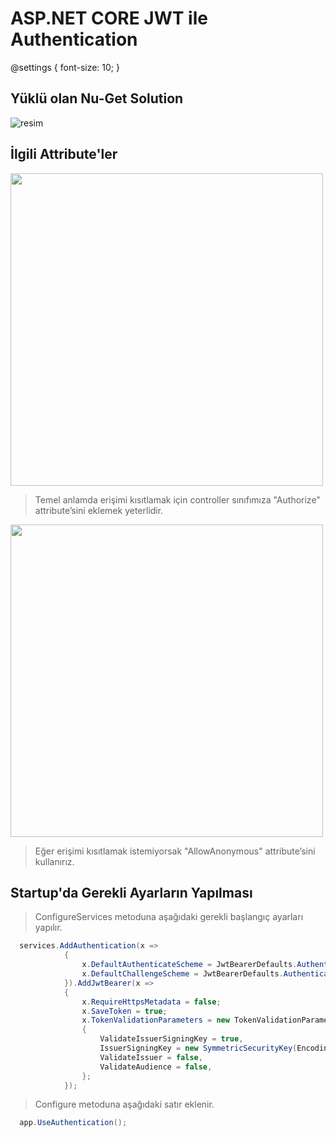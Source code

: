 # ASP.NET CORE JWT ile Authentication

@settings {
  font-size: 10;
}

## Yüklü olan Nu-Get Solution
![resim](https://user-images.githubusercontent.com/76875926/178302011-ab65b689-dc6b-4772-a661-a7688bf8c192.png)



## İlgili Attribute'ler
<img src="https://user-images.githubusercontent.com/76875926/178302689-3e37cb7d-d034-417a-aefb-aa9a185518f5.png" width="500">

> Temel anlamda erişimi kısıtlamak için controller sınıfımıza "Authorize" attribute’sini eklemek yeterlidir.





<img src="https://user-images.githubusercontent.com/76875926/178303077-d3e70a23-e675-4a41-a9ee-bfd43b818cbf.png" width="500">

> Eğer erişimi kısıtlamak istemiyorsak "AllowAnonymous" attribute’sini kullanırız.

## Startup'da Gerekli Ayarların Yapılması
> ConfigureServices metoduna aşağıdaki gerekli başlangıç ayarları yapılır.

```c#
  services.AddAuthentication(x => 
            {
                x.DefaultAuthenticateScheme = JwtBearerDefaults.AuthenticationScheme;
                x.DefaultChallengeScheme = JwtBearerDefaults.AuthenticationScheme;
            }).AddJwtBearer(x => 
            {
                x.RequireHttpsMetadata = false;
                x.SaveToken = true;
                x.TokenValidationParameters = new TokenValidationParameters
                {
                    ValidateIssuerSigningKey = true,
                    IssuerSigningKey = new SymmetricSecurityKey(Encoding.ASCII.GetBytes(_key)),
                    ValidateIssuer = false,
                    ValidateAudience = false,
                };
            });
```

> Configure metoduna aşağıdaki satır eklenir.
```c#
  app.UseAuthentication();
```


